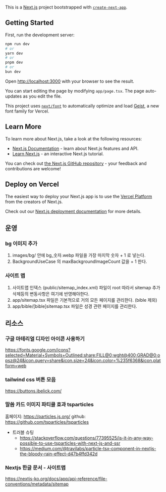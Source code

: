 This is a [Next.js](https://nextjs.org) project bootstrapped with [`create-next-app`](https://nextjs.org/docs/app/api-reference/cli/create-next-app).

## Getting Started

First, run the development server:

```bash
npm run dev
# or
yarn dev
# or
pnpm dev
# or
bun dev
```

Open [http://localhost:3000](http://localhost:3000) with your browser to see the result.

You can start editing the page by modifying `app/page.tsx`. The page auto-updates as you edit the file.

This project uses [`next/font`](https://nextjs.org/docs/app/building-your-application/optimizing/fonts) to automatically optimize and load [Geist](https://vercel.com/font), a new font family for Vercel.

## Learn More

To learn more about Next.js, take a look at the following resources:

- [Next.js Documentation](https://nextjs.org/docs) - learn about Next.js features and API.
- [Learn Next.js](https://nextjs.org/learn) - an interactive Next.js tutorial.

You can check out [the Next.js GitHub repository](https://github.com/vercel/next.js) - your feedback and contributions are welcome!

## Deploy on Vercel

The easiest way to deploy your Next.js app is to use the [Vercel Platform](https://vercel.com/new?utm_medium=default-template&filter=next.js&utm_source=create-next-app&utm_campaign=create-next-app-readme) from the creators of Next.js.

Check out our [Next.js deployment documentation](https://nextjs.org/docs/app/building-your-application/deploying) for more details.

## 운영

### bg 이미지 추가
1. images/bg/ 안에 bg_숫자.webp 파일을 가장 마지막 숫자 + 1 로 넣는다.
2. BackgroundUseCase 의 maxBackgroundImageCount 값을 + 1 한다.

### 사이트 맵
1. 사이트맵 인덱스 (public/sitemap_index.xml) 파일이 root 따라서 sitemap 추가 삭제등의 변동사항은 여기에 반영해야한다.
2. app/sitemap.tsx 파일은 기본적으로 거의 모든 페이지를 관리한다. (bible 제외)
3. app/bible/[bible]sitemap.tsx 파일은 성경 관련 페이지를 관리한다.

## 리소스

### 구글 마테리얼 디자인 아이콘 사용하기
https://fonts.google.com/icons?selected=Material+Symbols+Outlined:share:FILL@0;wght@400;GRAD@0;opsz@24&icon.query=share&icon.size=24&icon.color=%235f6368&icon.platform=web

### tailwind css 버튼 모음
https://buttons.ibelick.com/

### 말씀 카드 이미지 파티클 효과 tsparticles
홈페이지: https://particles.js.org/
github: https://github.com/tsparticles/tsparticles

- 트러블 슈팅
   - https://stackoverflow.com/questions/77395525/is-it-in-any-way-possible-to-use-tsparticles-with-next-js-and-ssr
   - https://medium.com/@travilabs/particle-tsx-component-in-nextjs-the-bloody-rain-effect-d47b4ffd342d

### Nextjs 한글 문서 - 사이트맵
https://nextjs-ko.org/docs/app/api-reference/file-conventions/metadata/sitemap
